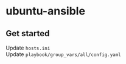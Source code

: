 # ubuntu-ansible

## Get started

Update `hosts.ini`  
Update `playbook/group_vars/all/config.yaml`

